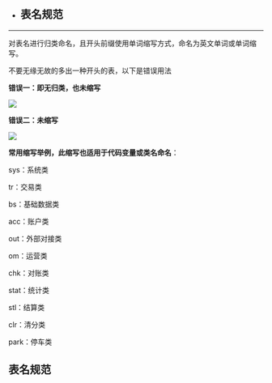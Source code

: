 * ## 表名规范

---

对表名进行归类命名，且开头前缀使用单词缩写方式，命名为英文单词或单词缩写。

不要无缘无故的多出一种开头的表，以下是错误用法

**错误一：即无归类，也未缩写**

![](file:///C:\Users\ADMINI~1.USE\AppData\Local\Temp\msohtmlclip1\01\clip_image002.jpg)

**错误二：未缩写**

![](file:///C:\Users\ADMINI~1.USE\AppData\Local\Temp\msohtmlclip1\01\clip_image004.jpg)

**常用缩写举例，此缩写也适用于代码变量或类名命名**：

sys：系统类

tr：交易类

bs：基础数据类

acc：账户类

out：外部对接类

om：运营类

chk：对账类

stat：统计类

stl：结算类

clr：清分类

park：停车类



## 表名规范



